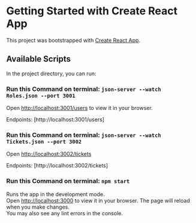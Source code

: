 # Getting Started with Create React App

This project was bootstrapped with [Create React App](https://github.com/facebook/create-react-app).

## Available Scripts
In the project directory, you can run:

### Run this Command on terminal: `json-server --watch Roles.json --port 3001`
Open [http://localhost:3001/users](http://localhost:3001/users) to view it in your browser.

Endpoints:
[http://localhost:3001/users]


### Run this Command on terminal: `json-server --watch Tickets.json --port 3002`
Open [http://localhost:3002/tickets](http://localhost:3002/tickets)

Endpoints:
[http://localhost:3002/tickets]

### Run this Command on terminal: `npm start`
Runs the app in the development mode.\
Open [http://localhost:3000](http://localhost:3000) to view it in your browser.
The page will reload when you make changes.\
You may also see any lint errors in the console.

















